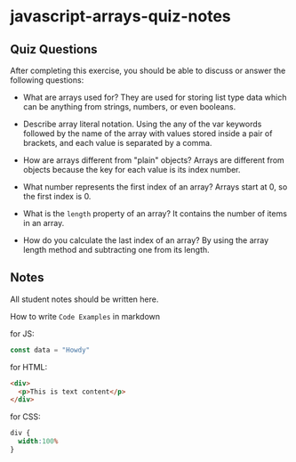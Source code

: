 # javascript-arrays-quiz-notes

## Quiz Questions

After completing this exercise, you should be able to discuss or answer the following questions:

- What are arrays used for?
They are used for storing list type data which can be anything from strings, numbers, or even booleans.


- Describe array literal notation.
Using the any of the var keywords followed by the name of the array with values stored inside a pair of brackets, and each value is separated by a comma.

- How are arrays different from "plain" objects?
Arrays are different from objects because the key for each value is its index number.

- What number represents the first index of an array?
Arrays start at 0, so the first index is 0.

- What is the `length` property of an array?
It contains the number of items in an array.

- How do you calculate the last index of an array?
By using the array length method and subtracting one from its length.


## Notes

All student notes should be written here.


How to write `Code Examples` in markdown

for JS:
```javascript
const data = "Howdy"
```

for HTML:
```html
<div>
  <p>This is text content</p>
</div>
```

for CSS:
```css
div {
  width:100%
}
```
